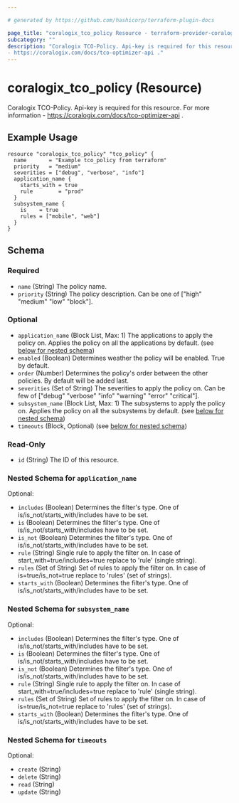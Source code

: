```yaml
---

# generated by https://github.com/hashicorp/terraform-plugin-docs

page_title: "coralogix_tco_policy Resource - terraform-provider-coralogix"
subcategory: ""
description: "Coralogix TCO-Policy. Api-key is required for this resource. For more information
- https://coralogix.com/docs/tco-optimizer-api ."
---
```


# coralogix_tco_policy (Resource)

Coralogix TCO-Policy. Api-key is required for this resource. 
For more information - https://coralogix.com/docs/tco-optimizer-api .

## Example Usage

```hcl
resource "coralogix_tco_policy" "tco_policy" {
  name       = "Example tco_policy from terraform"
  priority   = "medium"
  severities = ["debug", "verbose", "info"]
  application_name {
    starts_with = true
    rule        = "prod"
  }
  subsystem_name {
    is    = true
    rules = ["mobile", "web"]
  }
}
```

<!-- schema generated by tfplugindocs -->

## Schema

### Required

- `name` (String) The policy name.
- `priority` (String) The policy description. Can be one of ["high" "medium" "low" "block"].

### Optional

- `application_name` (Block List, Max: 1) The applications to apply the policy on. Applies the policy on all the
  applications by default. (see [below for nested schema](#nestedblock--application_name))
- `enabled` (Boolean) Determines weather the policy will be enabled. True by default.
- `order` (Number) Determines the policy's order between the other policies. By default will be added last.
- `severities` (Set of String) The severities to apply the policy on. Can be few
  of ["debug" "verbose" "info" "warning" "error" "critical"].
- `subsystem_name` (Block List, Max: 1) The subsystems to apply the policy on. Applies the policy on all the subsystems
  by default. (see [below for nested schema](#nestedblock--subsystem_name))
- `timeouts` (Block, Optional) (see [below for nested schema](#nestedblock--timeouts))

### Read-Only

- `id` (String) The ID of this resource.

<a id="nestedblock--application_name"></a>

### Nested Schema for `application_name`

Optional:

- `includes` (Boolean) Determines the filter's type. One of is/is_not/starts_with/includes have to be set.
- `is` (Boolean) Determines the filter's type. One of is/is_not/starts_with/includes have to be set.
- `is_not` (Boolean) Determines the filter's type. One of is/is_not/starts_with/includes have to be set.
- `rule` (String) Single rule to apply the filter on. In case of start_with=true/includes=true replace to 'rule' (single
  string).
- `rules` (Set of String) Set of rules to apply the filter on. In case of is=true/is_not=true replace to 'rules' (set of
  strings).
- `starts_with` (Boolean) Determines the filter's type. One of is/is_not/starts_with/includes have to be set.

<a id="nestedblock--subsystem_name"></a>

### Nested Schema for `subsystem_name`

Optional:

- `includes` (Boolean) Determines the filter's type. One of is/is_not/starts_with/includes have to be set.
- `is` (Boolean) Determines the filter's type. One of is/is_not/starts_with/includes have to be set.
- `is_not` (Boolean) Determines the filter's type. One of is/is_not/starts_with/includes have to be set.
- `rule` (String) Single rule to apply the filter on. In case of start_with=true/includes=true replace to 'rule' (single
  string).
- `rules` (Set of String) Set of rules to apply the filter on. In case of is=true/is_not=true replace to 'rules' (set of
  strings).
- `starts_with` (Boolean) Determines the filter's type. One of is/is_not/starts_with/includes have to be set.

<a id="nestedblock--timeouts"></a>

### Nested Schema for `timeouts`

Optional:

- `create` (String)
- `delete` (String)
- `read` (String)
- `update` (String)


